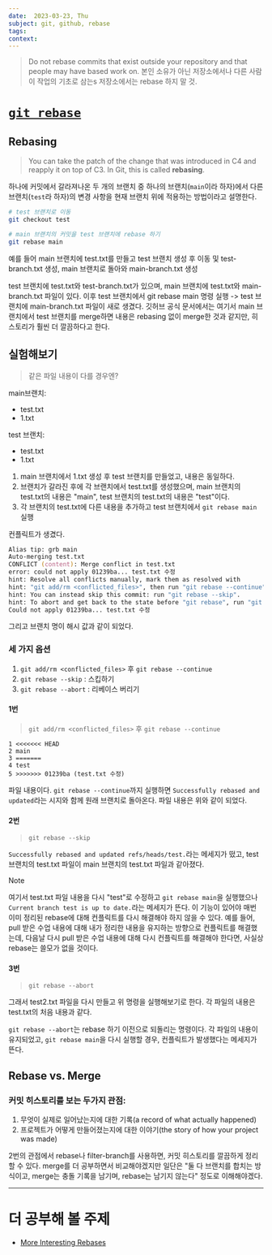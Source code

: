 ```yaml
---
date:  2023-03-23, Thu
subject: git, github, rebase
tags: 
context: 
---
```

> Do not rebase commits that exist outside your repository and that people may have based work on. 본인 소유가 아닌 저장소에서나 다른 사람이 작업의 기초로 삼는s 저장소에서는 rebase 하지 말 것.

# [`git rebase`](https://git-scm.com/book/en/v2/Git-Branching-Rebasing)

## Rebasing
> You can take the patch of the change that was introduced in C4 and reapply it on top of C3. In Git, this is called **rebasing**.

하나에 커밋에서 갈라져나온 두 개의 브랜치 중 하나의 브랜치(`main`이라 하자)에서 다른 브랜치(`test`라 하자)의 변경 사항을 현재 브랜치 위에 적용하는 방법이라고 설명한다. 

```zsh
# test 브랜치로 이동
git checkout test

# main 브랜치의 커밋을 test 브랜치에 rebase 하기
git rebase main

```

예를 들어
main 브랜치에 test.txt를 만들고 test 브랜치 생성 후 이동 및 test-branch.txt 생성, main 브랜치로 돌아와 main-branch.txt 생성

test 브랜치에 test.txt와 test-branch.txt가 있으며, main 브랜치에 test.txt와 main-branch.txt 파일이 있다. 이후 test 브랜치에서 git rebase main 명령 실행 -> test 브랜치에 main-branch.txt 파일이 새로 생겼다. 깃허브 공식 문서에서는 여기서 main 브랜치에서 test 브랜치를 merge하면 내용은 rebasing 없이 merge한 것과 같지만, 히스토리가 훨씬 더 깔끔하다고 한다.

## 실험해보기
> 같은 파일 내용이 다를 경우엔?  

main브랜치:
- test.txt
- 1.txt

test 브랜치:
- test.txt
- 1.txt

1. main 브랜치에서 1.txt 생성 후 test 브랜치를 만들었고, 내용은 동일하다.
2. 브랜치가 갈라진 후에 각 브랜치에서 test.txt를 생성했으며, main 브랜치의 test.txt의 내용은 "main", test 브랜치의 test.txt의 내용은 "test"이다.
3. 각 브랜치의 test.txt에 다른 내용을 추가하고 test 브랜치에서 `git rebase main` 실행

컨플릭트가 생겼다.
```zsh
Alias tip: grb main
Auto-merging test.txt
CONFLICT (content): Merge conflict in test.txt
error: could not apply 01239ba... test.txt 수정
hint: Resolve all conflicts manually, mark them as resolved with
hint: "git add/rm <conflicted_files>", then run "git rebase --continue".
hint: You can instead skip this commit: run "git rebase --skip".
hint: To abort and get back to the state before "git rebase", run "git rebase --abort".
Could not apply 01239ba... test.txt 수정
```
그리고 브랜치 명이 해시 값과 같이 되었다.

### 세 가지 옵션
1. `git add/rm <conflicted_files>` 후 `git rebase --continue`
2. `git rebase --skip` : 스킵하기
3. `git rebase --abort` : 리베이스 버리기

#### 1번
> `git add/rm <conflicted_files>` 후 `git rebase --continue`

```
1 <<<<<<< HEAD
2 main
3 =======
4 test
5 >>>>>>> 01239ba (test.txt 수정)
```
파일 내용이다.
`git rebase --continue`까지 실행하면 `Successfully rebased and updated`라는 시지와 함께 원래 브랜치로 돌아온다. 파일 내용은 위와 같이 되었다.

#### 2번
> `git rebase --skip`

`Successfully rebased and updated refs/heads/test.`라는 메세지가 떴고, test 브랜치의 test.txt 파일이 main 브랜치의 test.txt 파일과 같아졌다.

> [!Note]  
> 여기서 test.txt 파일 내용을 다시 "test"로 수정하고 `git rebase main`을 실행했으나 `Current branch test is up to date.`라는 메세지가 뜬다. 이 기능이 있어야 매번 이미 정리된 rebase에 대해 컨플릭트를 다시 해결해야 하지 않을 수 있다. 예를 들어, pull 받은 수업 내용에 대해 내가 정리한 내용을 유지하는 방향으로 컨플릭트를 해결했는데, 다음날 다시 pull 받은 수업 내용에 대해 다시 컨플릭트를 해결해야 한다면, 사실상 rebase는 쓸모가 없을 것이다.

#### 3번
> `git rebase --abort`

그래서 test2.txt 파일을 다시 만들고 위 명령을 실행해보기로 한다. 각 파일의 내용은 test.txt의 처음 내용과 같다. 

`git rebase --abort`는 rebase 하기 이전으로 되돌리는 명령이다. 각 파일의 내용이 유지되었고, `git rebase main`을 다시 실행할 경우, 컨플릭트가 발생했다는 메세지가 뜬다.


## Rebase vs. Merge
### 커밋 히스토리를 보는 두가지 관점:
1. 무엇이 실제로 일어났는지에 대한 기록(a record of what actually happened)
2. 프로젝트가 어떻게 만들어졌는지에 대한 이야기(the story of how your project was made)

2번의 관점에서 rebase나 filter-branch를 사용하면, 커밋 히스토리를 깔끔하게 정리할 수 있다. merge를 더 공부하면서 비교해야겠지만 일단은 "둘 다 브랜치를 합치는 방식이고, merge는 충돌 기록을 남기며, rebase는 남기지 않는다" 정도로 이해해야겠다.


---

# 더 공부해 볼 주제
- [More Interesting Rebases](https://git-scm.com/book/en/v2/Git-Branching-Rebasing#_more_interesting_rebases)